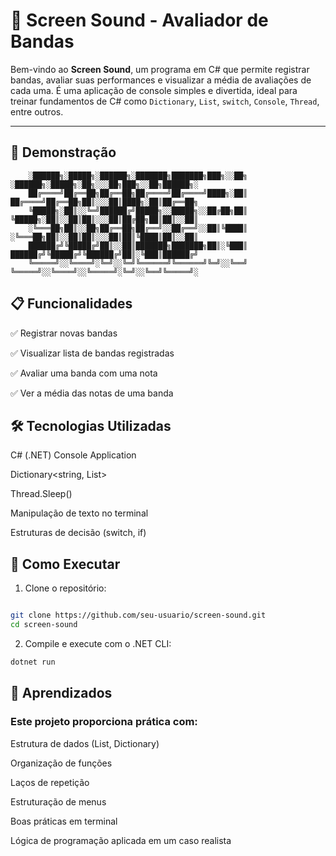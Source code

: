 # 🎸 Screen Sound - Avaliador de Bandas

Bem-vindo ao **Screen Sound**, um programa em C# que permite registrar bandas, avaliar suas performances e visualizar a média de avaliações de cada uma. É uma aplicação de console simples e divertida, ideal para treinar fundamentos de C# como `Dictionary`, `List`, `switch`, `Console`, `Thread`, entre outros.

---

## 📸 Demonstração

```text
    ░██████╗░█████╗░██████╗░███████╗███████╗███╗░░██╗  ░██████╗░█████╗░██╗░░░██╗███╗░░██╗██████╗░
    ██╔════╝██╔══██╗██╔══██╗██╔════╝██╔════╝████╗░██║  ██╔════╝██╔══██╗██║░░░██║████╗░██║██╔══██╗
    ╚█████╗░██║░░╚═╝██████╔╝█████╗░░█████╗░░██╔██╗██║  ╚█████╗░██║░░██║██║░░░██║██╔██╗██║██║░░██║
    ░╚═══██╗██║░░██╗██╔══██╗██╔══╝░░██╔══╝░░██║╚████║  ░╚═══██╗██║░░██║██║░░░██║██║╚████║██║░░██║
    ██████╔╝╚█████╔╝██║░░██║███████╗███████╗██║░╚███║  ██████╔╝╚█████╔╝╚██████╔╝██║░╚███║██████╔╝
    ╚═════╝░░╚════╝░╚═╝░░╚═╝╚══════╝╚══════╝╚═╝░░╚══╝  ╚═════╝░░╚════╝░░╚═════╝░╚═╝░░╚══╝╚═════╝░
```

## 📋 Funcionalidades

✅ Registrar novas bandas

✅ Visualizar lista de bandas registradas

✅ Avaliar uma banda com uma nota

✅ Ver a média das notas de uma banda

## 🛠️ Tecnologias Utilizadas

C# (.NET)
Console Application

Dictionary<string, List<int>>

Thread.Sleep()

Manipulação de texto no terminal

Estruturas de decisão (switch, if)


## 🚀 Como Executar

1. Clone o repositório:

```bash

git clone https://github.com/seu-usuario/screen-sound.git
cd screen-sound
```

2. Compile e execute com o .NET CLI:

```bash 
dotnet run
```

## 🧠 Aprendizados

### Este projeto proporciona prática com:

Estrutura de dados (List, Dictionary)

Organização de funções

Laços de repetição

Estruturação de menus

Boas práticas em terminal

Lógica de programação aplicada em um caso realista




